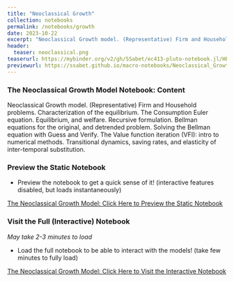 ```yaml
---
title: "Neoclassical Growth"
collection: notebooks
permalink: /notebooks/growth
date: 2023-10-22
excerpt: "Neoclassical Growth model. (Representative) Firm and Household problems. Characterization of the equilibrium. The Consumption Euler equation. Equilibrium, and welfare. Recursive formulation. Bellman equations for the original, and detrended problem. Solving the Bellman equation with Guess and Verify. The Value function iteration (VFI): intro to numerical methods. Transitional dynamics, saving rates, and elasticity of inter-temporal substitution."
header:
  teaser: neoclassical.png
teaserurl: https://mybinder.org/v2/gh/SSabet/ec413-pluto-notebook.jl/HEAD?urlpath=pluto/open?path=/home/jovyan/notebooks/EC413_Neoclassical_Growth.jl
previewurl: https://ssabet.github.io/macro-notebooks/Neoclassical_Growth.html
---
```

### The Neoclassical Growth Model Notebook: Content
Neoclassical Growth model. (Representative) Firm and Household problems. Characterization of the equilibrium. The Consumption Euler equation. Equilibrium, and welfare. Recursive formulation. Bellman equations for the original, and detrended problem. Solving the Bellman equation with Guess and Verify. The Value function iteration (VFI): intro to numerical methods. Transitional dynamics, saving rates, and elasticity of inter-temporal substitution.


### Preview the Static Notebook
- Preview the notebook to get a quick sense of it! (interactive features disabled, but loads instantaneously)

[The Neoclassical Growth Model: Click Here to Preview the Static Notebook](https://ssabet.github.io/macro-notebooks/Neoclassical_Growth.html)

### Visit the Full (Interactive) Notebook
*May take 2-3 minutes to load*

- Load the full notebook to be able to interact with the models! (take few minutes to fully load)

[The Neoclassical Growth Model: Click Here to Visit the Interactive Notebook](https://mybinder.org/v2/gh/SSabet/ec413-pluto-notebook.jl/HEAD?urlpath=pluto/open?path=/home/jovyan/notebooks/EC413_Neoclassical_Growth.jl)
